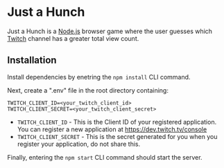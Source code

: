 # Just a Hunch

Just a Hunch is a [Node.js](https://nodejs.org/en/) browser game where the user guesses which [Twitch](https://www.twitch.tv/) channel has a greater total view count.

## Installation

Install dependencies by enetring the `npm install` CLI command.

Next, create a ".env" file in the root directory containing:
```
TWITCH_CLIENT_ID=<your_twitch_client_id>
TWITCH_CLIENT_SECRET=<your_twitch_client_secret>
```

- `TWITCH_CLIENT_ID` - This is the Client ID of your registered application. You can register a new application at https://dev.twitch.tv/console
- `TWITCH_CLIENT_SECRET` - This is the secret generated for you when you register your application, do not share this.

Finally, entering the `npm start` CLI command should start the server.
